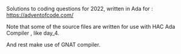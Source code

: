 Solutions to coding questions for 2022, written in Ada for : https://adventofcode.com/

Note that some of the source files are written for use with HAC Ada Compiler , like day_4.

And rest make use of GNAT compiler.
